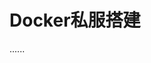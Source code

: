 


# Docker私服搭建  
......
<!-- 
 Dockerfile构建镜像、registry私服搭建和阿里云的私服仓库构建
https://mp.weixin.qq.com/s/3Lz9CcgIZXjwtwkPdkkqsA

**** docker私服搭建  注意仓库地址 /data/myregistry/:/tmp/registry
https://blog.csdn.net/u010833154/article/details/127638944
-->

